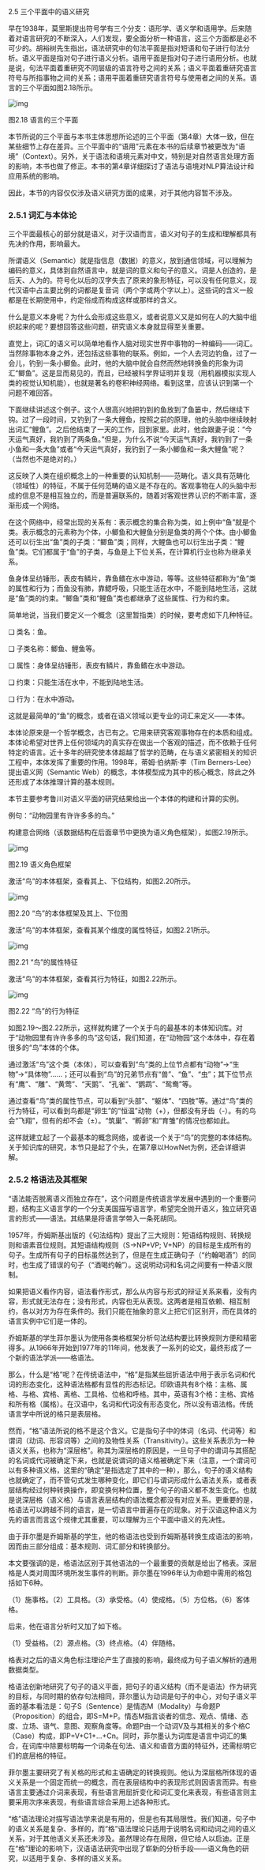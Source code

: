 2.5 三个平面中的语义研究

早在1938年，莫里斯提出符号学有三个分支：语形学、语义学和语用学。后来随着对语言研究的不断深入，人们发现，要全面分析一种语言，这三个方面都是必不可少的。胡裕树先生指出，语法研究中的句法平面是指对短语和句子进行句法分析。语义平面是指对句子进行语义分析。语用平面是指对句子进行语用分析。也就是说，句法平面着重研究不同层级的语言符号之间的关系；语义平面着重研究语言符号与所指事物之间的关系；语用平面着重研究语言符号与使用者之间的关系。语言的三个平面如图2.18所示。

![img](https://cdn.nlark.com/yuque/0/2021/jpeg/21473765/1631784529323-c7ad05d5-39cc-47f4-b54e-beaa4ec1c0ee.jpeg)

图2.18 语言的三个平面

本节所说的三个平面与本书主体思想所论述的三个平面（第4章）大体一致，但在某些细节上存在差异。三个平面中的“语用”元素在本书的后续章节被更改为“语境”（Context）。另外，关于语法和语境元素对中文，特别是对自然语言处理方面的影响，本书也做了修正。本书的第4章详细探讨了语法与语境对NLP算法设计和应用系统的影响。

因此，本节的内容仅仅涉及语义研究方面的成果，对于其他内容暂不涉及。

### 2.5.1 词汇与本体论

三个平面最核心的部分就是语义，对于汉语而言，语义对句子的生成和理解都具有先决的作用，影响最大。

所谓语义（Semantic）就是指信息（数据）的意义，放到通信领域，可以理解为编码的意义，具体到自然语言中，就是词的意义和句子的意义。词是人创造的，是后天、人为的。符号化以后的汉字失去了原来的象形特征，可以没有任何意义，现代汉语中占主要比例的词都是复音词（两个字或两个字以上）。这些词的含义一般都是在长期使用中，约定俗成而构成这样或那样的含义。

什么是意义本身呢？为什么会形成这些意义，或者说意义又是如何在人的大脑中组织起来的呢？要想回答这些问题，研究语义本身就显得至关重要。

直觉上，词汇的语义可以简单地看作人脑对现实世界中事物的一种编码——词汇。当然除事物本身之外，还包括这些事物的联系。例如，一个人去河边钓鱼，过了一会儿，钓到一条小鲫鱼。此时，他的大脑中就会自然而然地转换鱼的形象为词汇“鲫鱼”。这是显而易见的，而且，已经被科学界证明并复现（用机器模拟实现人类的视觉认知机能），也就是著名的卷积神经网络。看到这里，应该认识到第一个问题不难回答。

下面继续讲述这个例子。这个人很高兴地把钓到的鱼放到了鱼篓中，然后继续下钩。过了一段时间，又钓到了一条大鲤鱼，按照之前的原理，他的头脑中继续映射出词汇“鲤鱼”。之后他结束了一天的工作，回到家里。此时，他会跟妻子说：“今天运气真好，我钓到了两条鱼。”但是，为什么不说“今天运气真好，我钓到了一条小鱼和一条大鱼”或者“今天运气真好，我钓到了一条小鲫鱼和一条大鲤鱼”呢？（当然也不是绝对的。）

这反映了人类在组织概念上的一种重要的认知机制——范畴化。语义具有范畴化（领域性）的特征，不属于任何范畴的语义是不存在的。客观事物在人的头脑中形成的信息不是相互独立的，而是普遍联系的，随着对客观世界认识的不断丰富，逐渐形成一个网络。

在这个网络中，经常出现的关系有：表示概念的集合称为类，如上例中“鱼”就是个类。表示概念的元素称为个体，小鲫鱼和大鲤鱼分别是鱼类的两个个体。由小鲫鱼还可以衍生出“鱼”类的子类：“鲫鱼”类；同样，大鲤鱼也可以衍生出子类：“鲤鱼”类。它们都属于“鱼”的子类，与鱼是上下位关系，在计算机行业也称为继承关系。

鱼身体呈纺锤形，表皮有鳞片，靠鱼鳍在水中游动，等等。这些特征都称为“鱼”类的属性和行为；而鱼没有肺，靠鳃呼吸，只能生活在水中，不能到陆地生活，这就是“鱼”类的约束。“鲫鱼”类和“鲤鱼”类也都继承了这些属性、行为和约束。

简单地说，当我们要定义一个概念（这里暂指类）的时候，要考虑如下几种特征。

❑ 类名：鱼。

❑ 子类名称：鲫鱼、鲤鱼等。

❑ 属性：身体呈纺锤形，表皮有鳞片，靠鱼鳍在水中游动。

❑ 约束：只能生活在水中，不能到陆地生活。

❑ 行为：在水中游动。

这就是最简单的“鱼”的概念，或者在语义领域以更专业的词汇来定义——本体。

本体论原来是一个哲学概念，古已有之。它用来研究客观事物存在的本质和组成。本体论希望对世界上任何领域内的真实存在做出一个客观的描述，而不依赖于任何特定的语言。近十多年的研究使本体超越了哲学的范畴，在与语义紧密相关的知识工程中，本体发挥了重要的作用。1998年，蒂姆·伯纳斯·李（Tim Berners-Lee）提出语义网（Semantic Web）的概念，本体模型成为其中的核心概念，除此之外还形成了本体推理计算的基本规则。

本节主要参考鲁川对语义平面的研究结果给出一个本体的构建和计算的实例。

例句：“动物园里有许许多多的鸟。”

构建意合网络（该数据结构在后面章节中更换为语义角色框架），如图2.19所示。

![img](https://cdn.nlark.com/yuque/0/2021/jpeg/21473765/1631784530392-b02727d5-1197-4a83-aa84-3d4f750e8f01.jpeg)

图2.19 语义角色框架

激活“鸟”的本体框架，查看其上、下位结构，如图2.20所示。

![img](https://cdn.nlark.com/yuque/0/2021/jpeg/21473765/1631784531825-c50b67b9-0ccc-4035-9bdc-44727d4e1c43.jpeg)

图2.20 “鸟”的本体框架及其上、下位图

激活“鸟”的本体框架，查看其某个维度的属性特征，如图2.21所示。

![img](https://cdn.nlark.com/yuque/0/2021/jpeg/21473765/1631784533896-b3bf855b-5ebc-40b5-8bfa-8d6e1f20bbbd.jpeg)

图2.21 “鸟”的属性特征

激活“鸟”的本体框架，查看其行为特征，如图2.22所示。

![img](https://cdn.nlark.com/yuque/0/2021/jpeg/21473765/1631784534989-7732e002-295f-4081-b123-f5cb3601c59f.jpeg)

图2.22 “鸟”的行为特征

如图2.19～图2.22所示，这样就构建了一个关于鸟的最基本的本体知识库。对于“动物园里有许许多多的鸟”这句话，我们知道，在“动物园”这个本体中，存在着很多的“鸟”本体的个体。

通过激活“鸟”这个类（本体），可以查看到“鸟”类的上位节点都有“动物”→“生物”→“具体物”……；还可以看到“鸟”的兄弟节点有“兽”、“鱼”、“虫”；其下位节点有“鹰”、“雕”、“黄莺”、“天鹅”、“孔雀”、“鹦鹉”、“鸳鸯”等。

通过查看“鸟”类的属性节点，可以看到“头部”、“躯体”、“四肢”等。通过“鸟”类的行为特征，可以看到鸟都是“卵生”的“恒温”动物（+），但都没有牙齿（-）。有的鸟会“飞翔”，但有的却不会（±）。“筑巢”、“孵卵”和“育雏”的情况也都如此。

这样就建立起了一个最基本的概念网络，或者说一个关于“鸟”的完整的本体结构。关于知识库的研究，本节只是起了个头，在第7章以HowNet为例，还会详细讲解。

### 2.5.2 格语法及其框架

“语法能否脱离语义而独立存在”，这个问题是传统语言学发展中遇到的一个重要问题，结构主义语言学的一个分支美国描写语言学，希望完全抛开语义，独立研究语言的形式——语法。其结果是将语言学带入一条死胡同。

1957年，乔姆斯基出版的《句法结构》提出了三大规则：短语结构规则、转换规则和语素音位规则。其短语结构规则（S→NP+VP; V+NP）的目标是生成所有的句子。生成所有句子的目标虽然达到了，但是在生成正确句子（“约翰喝酒”）的同时，也生成了错误的句子（“酒喝约翰”）。这说明动词和名词之间要有一种语义限制。

如果把语义看作内容，语法看作形式，那么从内容与形式的辩证关系来看，没有内容，形式就无法存在；没有形式，内容也无从表现。这两者是相互依赖、相互制约，各以对方为存在条件的。我们只能在抽象的意义上把它们区别开，而在具体的语言实例中它们是一体的。

乔姆斯基的学生菲尔墨认为使用各类格框架分析句法结构要比转换规则方便和精密得多。从1966年开始到1977年的11年间，他发表了一系列的论文，最终形成了一个新的语法学派——格语法。

那么，什么是“格”呢？在传统语法中，“格”是指某些屈折语法中用于表示名词和代词的形态变化，这种语法格都有显性的形态标记。印欧语共有8个格：主格、属格、与格、宾格、离格、工具格、位格和呼格。其中，英语有3个格：主格、宾格和所有格（属格）。在汉语中，名词和代词没有形态变化，所以没有语法格。传统语言学中所说的格只是表层格。

然而，“格”语法所说的格不是这个含义。它是指句子中的体词（名词、代词等）和谓词（动词、形容词等）之间的及物性关系（Transitivity）。这些关系表示为一种语义关系，也称为“深层格”。称其为深层格的原因是，一旦句子中的谓词与其搭配的名词或代词被确定下来，也就是说谓词的语义格被确定下来（注意，一个谓词可以有多种语义格，这里的“确定”是指选定了其中的一种），那么，句子的语义结构也就确定了，而不管句式发生哪种变化，即它们与谓词形成什么语法关系，或者表层结构经过何种转换操作，即变换何种位置，整个句子的语义都不发生变化。也就是说深层格（语义格）与语言表层结构的语法概念都没有对应关系。更重要的是，格语法可以跨越不同的语言，是一切语言中普遍存在的现象。对于汉语这种语义为先的语言而言这个规律尤其重要，可以理解为三个平面中语义的先决性。

由于菲尔墨是乔姆斯基的学生，他的格语法也受到乔姆斯基转换生成语法的影响，因而由三部分组成：基本规则、词汇部分和转换部分。

本文要强调的是，格语法区别于其他语法的一个最重要的贡献是给出了格表。深层格是人类对周围环境所发生事件的判断。菲尔墨在1996年认为命题中需用的格包括如下6种。

（1）施事格。（2）工具格。（3）承受格。（4）使成格。（5）方位格。（6）客体格。

后来，他在语言分析时又加了如下格。

（1）受益格。（2）源点格。（3）终点格。（4）伴随格。

格表对之后的语义角色标注理论产生了直接的影响，最终成为句子语义解析的通用数据类型。

格语法创新地研究了句子的语义平面，把句子的语义结构（而不是语法）作为研究的目标，与同时期的依存句法相同，菲尔墨认为动词是句子的中心，对句子语义平面的基本看法是：句子S（Sentence）是情态M（Modality）与命题P（Proposition）的组合，即S=M+P。情态M指言谈者的信念、观点、情绪、态度、立场、语气、意图、观察角度等。命题P由一个动词V及与其相关的多个格C（Case）构成，即P=V+C1+…+Cn。同时，菲尔墨认为词库是语言中词汇的集合，在词库中除要标明每一个词条在句法、语义和语音方面的特征外，还需标明它们的底层格的特征。

菲尔墨主要研究了有关格的形式和主语确定的转换规则。他认为深层格所体现的语义关系是一个固定而统一的概念，而在表层结构中的表现形式则因语言而异。有些语言主要通过介词来表现，有些语言用屈折变化和词汇变化来表现，有些语言则主要采用次序来表现，有些语言综合采用上述各种形式。

“格”语法理论对描写语法学来说是有用的，但是也有其局限性。我们知道，句子中的语义关系是复杂、多样的，而“格”语法理论只适用于说明名词和动词之间的语义关系，对于其他语义关系还未涉及。虽然理论存在局限，但它给人以启迪。正是在“格”理论的影响下，汉语语法研究中出现了崭新的分析手段——语义角色的研究，以适用于复杂、多样的语义关系。
